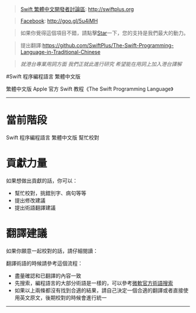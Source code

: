 >[Swift 繁體中文開發者討論區](swiftplus.org): http://swiftplus.org

>[Facebook](goo.gl/5u4iMH): http://goo.gl/5u4iMH

>如果你覺得這個項目不錯，請點擊[Star](https://github.com/SwiftPlus/The-Swift-Programming-Language-in-Traditional-Chinese/stargazers)一下，您的支持是我們最大的動力。

>提出翻譯:https://github.com/SwiftPlus/The-Swift-Programming-Language-in-Traditional-Chinese

>*就港台專業用詞方面 我們正就此進行研究 希望能在用詞上加入港台譯解*

#Swift 程序編程語言 繁體中文版

繁體中文版 Apple 官方 Swift 教程《The Swift Programming Language》

----------------------------------------------
# 當前階段

Swift 程序編程語言 繁體中文版
幫忙校對

# 貢獻力量

如果想做出貢獻的話，你可以：

- 幫忙校對，挑錯別字、病句等等
- 提出修改建議
- 提出術語翻譯建議


# 翻譯建議

如果你願意一起校對的話，請仔細閱讀：


翻譯術語的時候請參考這個流程：

- 盡量確認和已翻譯的內容一致
- 先搜索，編程語言的大部分術語是一樣的，可以參考[微軟官方術語搜索](http://www.microsoft.com/Language/zh-hk/Search.aspx)
- 如果以上兩條都沒有找到合適的結果，請自己決定一個合適的翻譯或者直接使用英文原文，後期校對的時候會進行統一


----------------------------------------------

